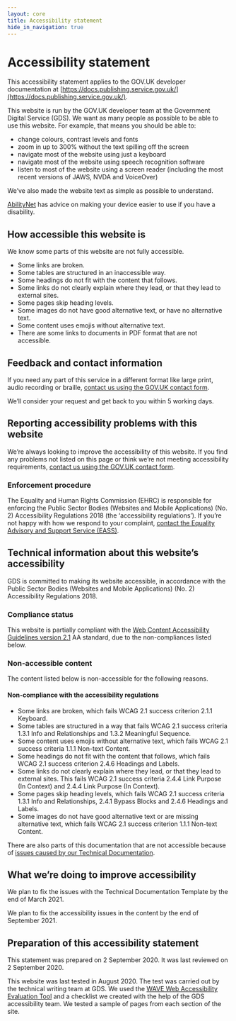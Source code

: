 ```yaml
---
layout: core
title: Accessibility statement
hide_in_navigation: true
---
```


# Accessibility statement

This accessibility statement applies to the GOV.UK developer documentation at [https://docs.publishing.service.gov.uk/](https://docs.publishing.service.gov.uk/).

This website is run by the GOV.UK developer team at the Government Digital Service (GDS). We want as many people as possible to be able to use this website. For example, that means you should be able to:

- change colours, contrast levels and fonts
- zoom in up to 300% without the text spilling off the screen
- navigate most of the website using just a keyboard
- navigate most of the website using speech recognition software
- listen to most of the website using a screen reader (including the most recent versions of JAWS, NVDA and VoiceOver)

We’ve also made the website text as simple as possible to understand.

[AbilityNet](https://mcmw.abilitynet.org.uk/) has advice on making your device easier to use if you have a disability.

## How accessible this website is

We know some parts of this website are not fully accessible.

- Some links are broken.
- Some tables are structured in an inaccessible way.
- Some headings do not fit with the content that follows.
- Some links do not clearly explain where they lead, or that they lead to external sites.
- Some pages skip heading levels.
- Some images do not have good alternative text, or have no alternative text.
- Some content uses emojis without alternative text.
- There are some links to documents in PDF format that are not accessible.

## Feedback and contact information

If you need any part of this service in a different format like large print, audio recording or braille, [contact us using the GOV.UK contact form](https://www.gov.uk/contact/govuk).

We’ll consider your request and get back to you within 5 working days.

## Reporting accessibility problems with this website

We’re always looking to improve the accessibility of this website. If you find any problems not listed on this page or think we’re not meeting accessibility requirements, [contact us using the GOV.UK contact form](https://www.gov.uk/contact/govuk).

### Enforcement procedure

The Equality and Human Rights Commission (EHRC) is responsible for enforcing the Public Sector Bodies (Websites and Mobile Applications) (No. 2) Accessibility Regulations 2018 (the ‘accessibility regulations’). If you’re not happy with how we respond to your complaint, [contact the Equality Advisory and Support Service (EASS)](https://www.equalityadvisoryservice.com/).

## Technical information about this website’s accessibility

GDS is committed to making its website accessible, in accordance with the Public Sector Bodies (Websites and Mobile Applications) (No. 2) Accessibility Regulations 2018.

### Compliance status

This website is partially compliant with the [Web Content Accessibility Guidelines version 2.1](https://www.w3.org/TR/WCAG21/) AA standard, due to the non-compliances listed below.

### Non-accessible content

The content listed below is non-accessible for the following reasons.

#### Non-compliance with the accessibility regulations

- Some links are broken, which fails WCAG 2.1 success criterion 2.1.1 Keyboard.
- Some tables are structured in a way that fails WCAG 2.1 success criteria 1.3.1 Info and Relationships and 1.3.2 Meaningful Sequence.
- Some content uses emojis without alternative text, which fails WCAG 2.1 success criteria 1.1.1 Non-text Content.
- Some headings do not fit with the content that follows, which fails WCAG 2.1 success criterion 2.4.6 Headings and Labels.
- Some links do not clearly explain where they lead, or that they lead to external sites. This fails WCAG 2.1 success criteria 2.4.4 Link Purpose (In Context) and 2.4.4 Link Purpose (In Context).
- Some pages skip heading levels, which fails WCAG 2.1 success criteria 1.3.1 Info and Relationships, 2.4.1 Bypass Blocks and 2.4.6 Headings and Labels.
- Some images do not have good alternative text or are missing alternative text, which fails WCAG 2.1 success criterion 1.1.1 Non-text Content.

There are also parts of this documentation that are not accessible because of [issues caused by our Technical Documentation](https://tdt-documentation.london.cloudapps.digital/accessibility/#using-the-technical-documentation-template-for-your-own-documentation).

## What we’re doing to improve accessibility

We plan to fix the issues with the Technical Documentation Template by the end of March 2021.

We plan to fix the accessibility issues in the content by the end of September 2021.

## Preparation of this accessibility statement

This statement was prepared on 2 September 2020. It was last reviewed on 2 September 2020.

This website was last tested in August 2020. The test was carried out by the technical writing team at GDS. We used the [WAVE Web Accessibility Evaluation Tool](https://wave.webaim.org/) and a checklist we created with the help of the GDS accessibility team. We tested a sample of pages from each section of the site.
